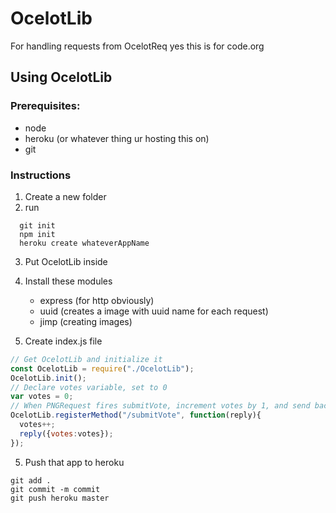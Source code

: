 # OcelotLib
For handling requests from OcelotReq
yes this is for code.org


## Using OcelotLib

### Prerequisites:
- node
- heroku (or whatever thing ur hosting this on)
- git

### Instructions
1. Create a new folder
2. run
```
  git init
  npm init
  heroku create whateverAppName
```
3. Put OcelotLib inside

4. Install these modules
    - express (for http obviously)
    - uuid (creates a image with uuid name for each request)
    - jimp (creating images)

6. Create index.js file
```js
// Get OcelotLib and initialize it
const OcelotLib = require("./OcelotLib");
OcelotLib.init();
// Declare votes variable, set to 0
var votes = 0;
// When PNGRequest fires submitVote, increment votes by 1, and send back changed votes,
OcelotLib.registerMethod("/submitVote", function(reply){
  votes++;
  reply({votes:votes});
});
```

5. Push that app to heroku
```
git add .
git commit -m commit
git push heroku master
```
